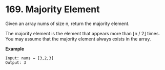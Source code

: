 # 169. Majority Element


Given an array nums of size n, return the majority element.

The majority element is the element that appears more than ⌊n / 2⌋ times. You may assume that the majority element always exists in the array.

**Example**
```
Input: nums = [3,2,3]
Output: 3

```

